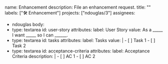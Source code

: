 name: Enhancement
description: File an enhancement request.
title: ""
labels: [":hammer_and_wrench: Enhancement"]
projects: ["ndouglas/3"]
assignees:
  - ndouglas
body:
  - type: textarea
    id: user-story
    attributes:
      label: User Story
      value: As a _____ I want _____ so I can ______.
  - type: textarea
    id: tasks
    attributes:
      label: Tasks
      value: |
        - [ ] Task 1
        - [ ] Task 2
  - type: textarea
    id: acceptance-criteria
    attributes:
      label: Acceptance Criteria
      description: |
        - [ ] AC 1
        - [ ] AC 2
